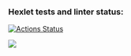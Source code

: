 ### Hexlet tests and linter status:
[![Actions Status](https://github.com/BrattKondrattenko/frontend-project-44/workflows/hexlet-check/badge.svg)](https://github.com/BrattKondrattenko/frontend-project-44/actions)

<a href="https://codeclimate.com/github/BrattKondrattenko/frontend-project-44/maintainability"><img src="https://api.codeclimate.com/v1/badges/d955d788d27d1395df8a/maintainability" /></a>